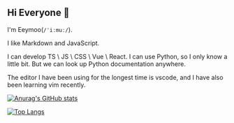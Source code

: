 ## Hi Everyone 👋

I'm Eeymoo(`/ˈiːmuː/`).

I like Markdown and JavaScript.

I can develop TS \ JS \ CSS \ Vue \ React. I can use Python, so I only know a little bit. But we can look up Python documentation anywhere.

The editor I have been using for the longest time is vscode, and I have also been learning vim recently.

[![Anurag's GitHub stats](https://github-readme-stats.vercel.app/api?username=Eeymoo)](https://github.com/anuraghazra/github-readme-stats)

[![Top Langs](https://github-readme-stats.vercel.app/api/top-langs/?username=Eeymoo)](https://github.com/anuraghazra/github-readme-stats)